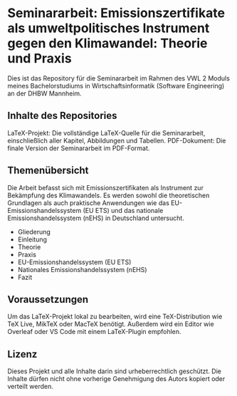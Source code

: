 # Seminararbeit: Emissionszertifikate als umweltpolitisches Instrument gegen den Klimawandel: Theorie und Praxis

Dies ist das Repository für die Seminararbeit im Rahmen des VWL 2 Moduls meines Bachelorstudiums in Wirtschaftsinformatik (Software Engineering) an der DHBW Mannheim.

## Inhalte des Repositories

LaTeX-Projekt: Die vollständige LaTeX-Quelle für die Seminararbeit, einschließlich aller Kapitel, Abbildungen und Tabellen.
PDF-Dokument: Die finale Version der Seminararbeit im PDF-Format.

## Themenübersicht

Die Arbeit befasst sich mit Emissionszertifikaten als Instrument zur Bekämpfung des Klimawandels. Es werden sowohl die theoretischen Grundlagen als auch praktische Anwendungen wie das EU-Emissionshandelssystem (EU ETS) und das nationale Emissionshandelssystem (nEHS) in Deutschland untersucht.

- Gliederung
- Einleitung
- Theorie
- Praxis
- EU-Emissionshandelssystem (EU ETS)
- Nationales Emissionshandelssystem (nEHS)
- Fazit

## Voraussetzungen
Um das LaTeX-Projekt lokal zu bearbeiten, wird eine TeX-Distribution wie TeX Live, MikTeX oder MacTeX benötigt. Außerdem wird ein Editor wie Overleaf oder VS Code mit einem LaTeX-Plugin empfohlen.

## Lizenz

Dieses Projekt und alle Inhalte darin sind urheberrechtlich geschützt. Die Inhalte dürfen nicht ohne vorherige Genehmigung des Autors kopiert oder verteilt werden.
